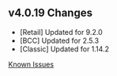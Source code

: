 ## v4.0.19 Changes

* [Retail] Updated for 9.2.0
* [BCC] Updated for 2.5.3
* [Classic] Updated for 1.14.2

[Known Issues](http://support.tradeskillmaster.com/display/KB/TSM4+Currently+Known+Issues)
